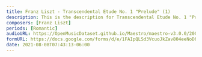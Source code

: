 ```yaml
---
title: Franz Liszt - Transcendental Etude No. 1 "Prelude" (1)
description: This is the description for Transcendental Etude No. 1 "Prelude" by Franz Liszt
composers: [Franz Liszt]
periods: [Romantic]
audioURL: https://OpenMusicDataset.github.io/Maestro/maestro-v3.0.0/2008/MIDI-Unprocessed_04_R3_2008_01-07_ORIG_MID--AUDIO_04_R3_2008_wav--2.midi
formURL: https://docs.google.com/forms/d/e/1FAIpQLSd3VcuoJkZav804eeNoDbJv7Dhs7L4Czhx0dTRMAEawtIeCvQ/viewform
date: 2021-08-08T07:43:13-06:00
---
```

